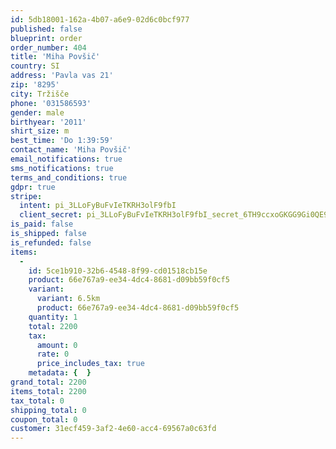 ```yaml
---
id: 5db18001-162a-4b07-a6e9-02d6c0bcf977
published: false
blueprint: order
order_number: 404
title: 'Miha Povšič'
country: SI
address: 'Pavla vas 21'
zip: '8295'
city: Tržišče
phone: '031586593'
gender: male
birthyear: '2011'
shirt_size: m
best_time: 'Do 1:39:59'
contact_name: 'Miha Povšič'
email_notifications: true
sms_notifications: true
terms_and_conditions: true
gdpr: true
stripe:
  intent: pi_3LLoFyBuFvIeTKRH3olF9fbI
  client_secret: pi_3LLoFyBuFvIeTKRH3olF9fbI_secret_6TH9ccxoGKGG9Gi0QE9ItUwej
is_paid: false
is_shipped: false
is_refunded: false
items:
  -
    id: 5ce1b910-32b6-4548-8f99-cd01518cb15e
    product: 66e767a9-ee34-4dc4-8681-d09bb59f0cf5
    variant:
      variant: 6.5km
      product: 66e767a9-ee34-4dc4-8681-d09bb59f0cf5
    quantity: 1
    total: 2200
    tax:
      amount: 0
      rate: 0
      price_includes_tax: true
    metadata: {  }
grand_total: 2200
items_total: 2200
tax_total: 0
shipping_total: 0
coupon_total: 0
customer: 31ecf459-3af2-4e60-acc4-69567a0c63fd
---
```

